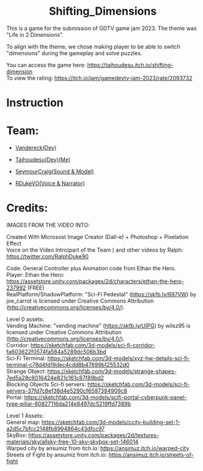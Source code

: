 <div align="center">
  
  
  # Shifting_Dimensions
  
</div>
This is a game for the submission of GDTV game jam 2023. The theme was "Life in 2 Dimensions".  

To align with the theme, we chose making player to be able to switch "dimensions" during the gameplay and solve puzzles.

You can access the game here: https://taihoudesu.itch.io/shifting-dimension  
To view the rating: https://itch.io/jam/gamedevtv-jam-2023/rate/2093732  

# Instruction

# Team:

- [Vandereck(Dev)](https://vandereck.itch.io/)

- [Taihoudesu(Dev)(Me)](https://taihoudesu.itch.io/)

- [SeymourCraig(Sound & Model)](https://seymourcraig.itch.io/)

- [RDukeVO(Voice & Narrator)](https://rdukevo.itch.io/)

# Credits:
IMAGES FROM THE VIDEO INTO:<br />

Created With Microsost Image Creator (Dall-e) + Photoshop  + Pixelation Effect<br />
Voice on the Video Intro(part of the Team ) and other videos by Ralph: https://twitter.com/RalphDuke90<br />

Code: General Controller plus Animation code from Ethan the Hero.<br />
Player: Ethan the Hero: https://assetstore.unity.com/packages/2d/characters/ethan-the-hero-237992 (FREE)<br />
RealPlatform/ShadowPlatform: "Sci-Fi Pedestal" (https://skfb.ly/697VW) by joe_carrot is licensed under Creative Commons Attribution (http://creativecommons.org/licenses/by/4.0/).<br />

Level 0 assets:<br />
Vending Machine: "vending machine" (https://skfb.ly/UIPG) by wilsz95 is licensed under Creative Commons Attribution (http://creativecommons.org/licenses/by/4.0/).<br />
Corridor: https://sketchfab.com/3d-models/sci-fi-corridor-fa603622f0574fa584a5289dc506b3bd<br />
Sci-Fi Terminal: https://sketchfab.com/3d-models/xyz-hw-details-sci-fi-terminal-c78d4fd19dec4cdd8b47699b125532d0<br />
Strange Object: https://sketchfab.com/3d-models/strange-shapes-7ed5a28c8016424e821c161c87f89bd2<br />
Blocking Objects Sci-fi servers: https://sketchfab.com/3d-models/sci-fi-servers-37fd7c8ef38d4e5290cf6597394909c8<br />
Portal: https://sketchfab.com/3d-models/scifi-portal-cyberpunk-panel-type-pillar-60827116da214e8497dc5219ffd7389b<br />

Level 1 Assets:<br />
General map: https://sketchfab.com/3d-models/ccity-building-set-1-a2d5c7bfcc2148fb8994864c43dfcc97<br />
SkyBox: https://assetstore.unity.com/packages/2d/textures-materials/sky/allsky-free-10-sky-skybox-set-146014 <br />
Warped city by ansumiz from itch.io: https://ansimuz.itch.io/warped-city<br />
Streets of Fight by ansumiz from itch.io: https://ansimuz.itch.io/streets-of-fight<br />
